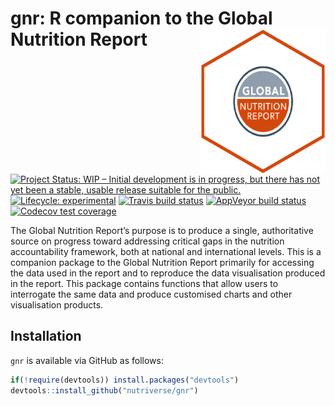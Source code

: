 
<!-- README.md is generated from README.Rmd. Please edit that file -->

# gnr: R companion to the Global Nutrition Report <img src="man/figures/gnr.png" width="200px" align="right" />

<!-- badges: start -->

[![Project Status: WIP – Initial development is in progress, but there
has not yet been a stable, usable release suitable for the
public.](https://www.repostatus.org/badges/latest/wip.svg)](https://www.repostatus.org/#wip)
[![Lifecycle:
experimental](https://img.shields.io/badge/lifecycle-experimental-orange.svg)](https://www.tidyverse.org/lifecycle/#experimental)
[![Travis build
status](https://travis-ci.org/nutriverse/gnr.svg?branch=master)](https://travis-ci.org/nutriverse/gnr)
[![AppVeyor build
status](https://ci.appveyor.com/api/projects/status/github/nutriverse/gnr?branch=master&svg=true)](https://ci.appveyor.com/project/nutriverse/gnr)
[![Codecov test
coverage](https://codecov.io/gh/nutriverse/gnr/branch/master/graph/badge.svg)](https://codecov.io/gh/nutriverse/gnr?branch=master)
<!-- badges: end -->

The Global Nutrition Report’s purpose is to produce a single,
authoritative source on progress toward addressing critical gaps in the
nutrition accountability framework, both at national and international
levels. This is a companion package to the Global Nutrition Report
primarily for accessing the data used in the report and to reproduce the
data visualisation produced in the report. This package contains
functions that allow users to interrogate the same data and produce
customised charts and other visualisation products.

## Installation

`gnr` is available via GitHub as follows:

``` r
if(!require(devtools)) install.packages("devtools")
devtools::install_github("nutriverse/gnr")
```
